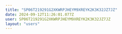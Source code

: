 ```yaml
---
title: "SP06T219291G2XKWRPJHEYM9XREYK2K3K32JZ7JZ"
date: 2024-09-12T11:26:01.077Z
user: SP06T219291G2XKWRPJHEYM9XREYK2K3K32JZ7JZ
layout: "users"
---
```

    